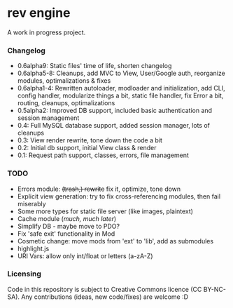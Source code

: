 rev engine
==========

A work in progress project.

### Changelog
 - 0.6alpha9: Static files' time of life, shorten changelog
 - 0.6alpha5-8: Cleanups, add MVC to View, User/Google auth, reorganize modules, optimalizations & fixes
 - 0.6alpha1-4: Rewritten autoloader, modloader and initialization, add CLI, config handler, modularize things a bit, static file handler, fix Error a bit, routing, cleanups, optimalizations
 - 0.5alpha2: Improved DB support, included basic authentication and session management
 - 0.4: Full MySQL database support, added session manager, lots of cleanups
 - 0.3: View render rewrite, tone down the code a bit
 - 0.2: Initial db support, initial View class & render
 - 0.1: Request path support, classes, errors, file management

### TODO
 - Errors module: ~~(trash,) rewrite~~ fix it, optimize, tone down
 - Explicit view generation: try to fix cross-referencing modules, then fail miserably
 - Some more types for static file server (like images, plaintext)
 - Cache module (_much, much later_)
 - Simplify DB - maybe move to PDO?
 - Fix 'safe exit' functionality in Mod
 - Cosmetic change: move mods from 'ext' to 'lib', add as submodules
 - highlight.js
 - URI Vars: allow only int/float or letters (a-zA-Z)


### Licensing
Code in this repository is subject to Creative Commons licence (CC BY-NC-SA).
Any contributions (ideas, new code/fixes) are welcome :D
